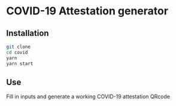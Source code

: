 # COVID-19 Attestation generator

## Installation

```sh
git clone 
cd covid
yarn
yarn start
```

## Use

Fill in inputs and generate a working COVID-19 attestation QRcode